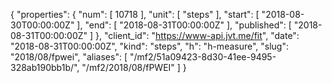{
  "properties": {
    "num": [
      10718
    ],
    "unit": [
      "steps"
    ],
    "start": [
      "2018-08-30T00:00:00Z"
    ],
    "end": [
      "2018-08-31T00:00:00Z"
    ],
    "published": [
      "2018-08-31T00:00:00Z"
    ]
  },
  "client_id": "https://www-api.jvt.me/fit",
  "date": "2018-08-31T00:00:00Z",
  "kind": "steps",
  "h": "h-measure",
  "slug": "2018/08/fpwei",
  "aliases": [
    "/mf2/51a09423-8d30-41ee-9495-328ab190bb1b/",
    "/mf2/2018/08/fPWEI"
  ]
}
